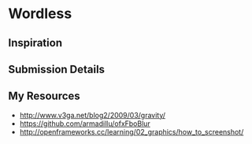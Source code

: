 # Wordless


## Inspiration


## Submission Details


## My Resources
- http://www.v3ga.net/blog2/2009/03/gravity/
- https://github.com/armadillu/ofxFboBlur
- http://openframeworks.cc/learning/02_graphics/how_to_screenshot/